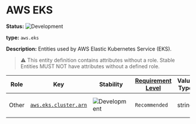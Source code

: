 <!--- Hugo front matter used to generate the website version of this page:
linkTitle: EKS
--->

# AWS EKS

<!-- semconv entity.aws.eks -->
<!-- NOTE: THIS TEXT IS AUTOGENERATED. DO NOT EDIT BY HAND. -->
<!-- see templates/registry/markdown/snippet.md.j2 -->
<!-- prettier-ignore-start -->
<!-- markdownlint-capture -->
<!-- markdownlint-disable -->

**Status:** ![Development](https://img.shields.io/badge/-development-blue)

**type:** `aws.eks`

**Description:** Entities used by AWS Elastic Kubernetes Service (EKS).

> :warning: This entity definition contains attributes without a role.
> Stable Entities MUST NOT have attributes without a defined role.

| Role | Key | Stability | [Requirement Level](https://opentelemetry.io/docs/specs/semconv/general/attribute-requirement-level/) | Value Type | Description | Example Values |
|---|---|---|---|---|---|---|
| Other | [`aws.eks.cluster.arn`](/docs/registry/attributes/aws.md) | ![Development](https://img.shields.io/badge/-development-blue) | `Recommended` | string | The ARN of an EKS cluster. | `arn:aws:ecs:us-west-2:123456789123:cluster/my-cluster` |



<!-- markdownlint-restore -->
<!-- prettier-ignore-end -->
<!-- END AUTOGENERATED TEXT -->
<!-- endsemconv -->
